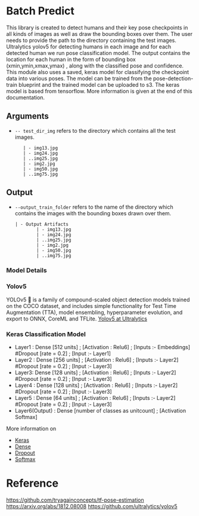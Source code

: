 # Batch Predict
This library is created to detect humans and their key pose checkpoints in all kinds of images as well as draw the bounding boxes over them. The user needs to provide the path to the directory containing the test images.
Ultralytics yolov5 for detecting humans in each image and for each detected human we run pose classification model. The output contains the location for each human in the form of bounding box (xmin,ymin,xmax,ymax) , along with the classified pose and confidence.
This module also uses a saved, keras model for classifying the checkpoint data into various poses. The model can be trained from the pose-detection-train blueprint and the trained model can be uploaded to s3.
The keras model is based from tensorflow.
More information is given at the end of this documentation.
## Arguments
- `-- test_dir_img` refers to the directory which contains all the test images.
     ```
        | - img13.jpg
        | - img24.jpg
        | ..img25.jpg
        | - img2.jpg
        | - img50.jpg
        | ..img75.jpg

## Output
- `--output_train_folder` refers to the name of the directory which contains the images with the bounding boxes drawn over them.
    ```
    | - Output Artifacts
            | - img13.jpg
            | - img24.jpg
            | ..img25.jpg
            | - img2.jpg
            | - img50.jpg
            | ..img75.jpg

### Model Details
### Yolov5
YOLOv5 🚀 is a family of compound-scaled object detection models trained on the COCO dataset, and includes simple functionality for Test Time Augmentation (TTA), model ensembling, hyperparameter evolution, and export to ONNX, CoreML and TFLite.
[Yolov5 at Ultralytics](https://pytorch.org/hub/ultralytics_yolov5/#:~:text=Model%20Description,to%20ONNX%2C%20CoreML%20and%20TFLite.)

### Keras Classification Model

- Layer1 : Dense [512 units] ; [Activation : Relu6] ; [Inputs :- Embeddings]
#Dropout [rate = 0.2] ; [Input :- Layer1]
- Layer2 : Dense [256 units] ; [Activation : Relu6] ; [Inputs :- Layer2]
#Dropout [rate = 0.2] ; [Input :- Layer3]
- Layer3: Dense [128 units] ; [Activation : Relu6] ; [Inputs :- Layer2]
#Dropout [rate = 0.2] ; [Input :- Layer3]
- Layer4 : Dense [128 units] ; [Activation : Relu6] ; [Inputs :- Layer2]
#Dropout [rate = 0.2] ; [Input :- Layer3]
- Layer5 : Dense [64 units] ; [Activation : Relu6] ; [Inputs :- Layer2]
#Dropout [rate = 0.2] ; [Input :- Layer3]
- Layer6(Output) : Dense [number of classes as unitcount] ; [Activation Softmax]

More information on
- [Keras](https://keras.io/)
- [Dense](https://keras.io/api/layers/core_layers/dense/)
- [Dropout](https://keras.io/api/layers/regularization_layers/dropout/)
- [Softmax](https://keras.io/api/layers/activation_layers/softmax/)

# Reference
https://github.com/tryagainconcepts/tf-pose-estimation
https://arxiv.org/abs/1812.08008
https://github.com/ultralytics/yolov5